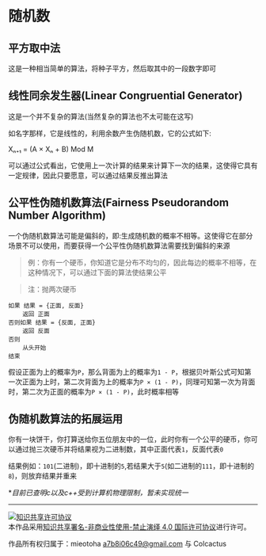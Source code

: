 # 随机数

## 平方取中法
这是一种相当简单的算法，将种子平方，然后取其中的一段数字即可

## 线性同余发生器(Linear Congruential Generator)

这是一个并不复杂的算法(当然复杂的算法也不太可能在这写)

如名字那样，它是线性的，利用余数产生伪随机数，它的公式如下:

Xₙ₊₁ = (A × Xₙ + B) Mod M

可以通过公式看出，它使用上一次计算的结果来计算下一次的结果，这使得它具有一定规律，因此只要愿意，可以通过结果反推出算法

## 公平性伪随机数算法(Fairness Pseudorandom Number Algorithm)
一个伪随机数算法可能是偏斜的，即:生成随机数的概率不相等。这使得它在部分场景不可以使用，而要获得一个公平性伪随机数算法需要找到偏斜的来源

> 例：你有一个硬币，你知道它是分布不均匀的，因此每边的概率不相等，在这种情况下，可以通过下面的算法使结果公平

> 注：抛两次硬币

``` 
如果 结果 = {正面, 反面}
    返回 正面
否则如果 结果 = {反面, 正面}
    返回 反面
否则
    从头开始
结束
```

假设正面为上的概率为`P`，那么背面为上的概率为`1 - P`，根据贝叶斯公式可知第一次正面为上时，第二次背面为上的概率为`P × (1 - P)`，同理可知第一次为背面时，第二次为正面的概率为`P × (1 - P)`，此时概率相等

## 伪随机数算法的拓展运用

你有一块饼干，你打算送给你五位朋友中的一位，此时你有一个公平的硬币，你可以通过抛三次硬币并将结果视为二进制数，其中正面代表`1`，反面代表`0`

结果例如：`101`(二进制)，即十进制的`5`,若结果大于`5`(如二进制的`111`，即十进制的`8`)，则放弃结果并重来

**目前已查明c以及c++受到计算机物理限制，暂未实现统一*

---

<a rel="license" href="http://creativecommons.org/licenses/by-nc-nd/4.0/"><img alt="知识共享许可协议" style="border-width:0" src="https://i.creativecommons.org/l/by-nc-nd/4.0/88x31.png" /></a><br />本作品采用<a rel="license" href="http://creativecommons.org/licenses/by-nc-nd/4.0/">知识共享署名-非商业性使用-禁止演绎 4.0 国际许可协议</a>进行许可。

作品所有权归属于：mieotoha <a7b8i06c49@gmail.com> 与 Colcactus
